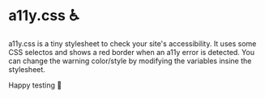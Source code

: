 # a11y.css ♿

a11y.css is a tiny stylesheet to check your site's accessibility. It uses some CSS selectos and shows a red border when an a11y error is detected. You can change the warning color/style by modifying the variables insine the stylesheet.

Happy testing 🤘
